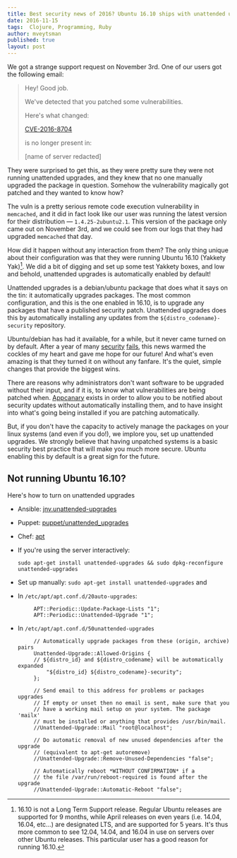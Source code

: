 ```yaml
---
title: Best security news of 2016? Ubuntu 16.10 ships with unattended upgrades enabled
date: 2016-11-15
tags:  Clojure, Programming, Ruby
author: mveytsman
published: true
layout: post
---
```

We got a strange support request on November 3rd. One of our users got the following email:


> Hey! Good job.
>
> We've detected that you patched some vulnerabilities.
>
> Here's what changed:
> 
> [CVE-2016-8704](https://appcanary.com/vulns/46220)
> 
> is no longer present in:
>
> [name of server redacted]

They were surprised to get this, as they were pretty sure they were not running
unattended upgrades, and they knew that no one manually upgraded the package in
question. Somehow the vulnerability magically got patched and they wanted to
know how?

The vuln is a pretty serious remote code execution vulnerability in `memcached`,
and it did in fact look like our user was running the latest version for their
distribution &mdash; `1.4.25-2ubuntu2.1`. This version of the package only came
out on November 3rd, and we could see from our logs that they had upgraded
`memcached` that day.

How did it happen without any interaction from them? The only thing unique about
their configuration was that they were running Ubuntu 16.10 (Yakkety
Yak)[^yakkety]. We did a bit of digging and set up some test Yakkety boxes, and
low and behold, unattended upgrades is automatically enabled by default!

Unattended upgrades is a debian/ubuntu package that does what it says on the
tin: it automatically upgrades packages. The most common configuration, and this
is the one enabled in 16.10, is to upgrade any packages that have a published
security patch. Unattended upgrades does this by automatically installing any
updates from the `${distro_codename}-security` repository.

Ubuntu/debian has had it available, for a while, but it never came turned on by
default. After a year of many
[security](https://blog.appcanary.com/2016/vikhal-symantec.html)
[fails](https://blog.appcanary.com/2016/mirai-botnet-security-broken.html), this
news warmed the cockles of my heart and gave me hope for our future! And what's
even amazing is that they turned it on without any fanfare. It's the quiet,
simple changes that provide the biggest wins.

There are reasons why administrators don't want software to be upgraded without
their input, and if it is, to know what vulnerabilities are being patched when.
[Appcanary](https://appcanary.com/) exists in order to allow you to be notified
about security updates without automatically installing them, and to have
insight into what's going being installed if you are patching automatically.

But, if you don't have the capacity to actively manage the packages on your
linux systems (and even if you do!), we implore you, set up unattended upgrades.
We strongly believe that having unpatched systems is a basic security best
practice that will make you much more secure. Ubuntu enabling this by default is
a great sign for the future.

## Not running Ubuntu 16.10?

Here's how to turn on unattended upgrades

- Ansible: [jnv.unattended-upgrades](https://galaxy.ansible.com/jnv/unattended-upgrades/)
- Puppet: [puppet/unattended_upgrades](https://forge.puppet.com/puppet/unattended_upgrades)
- Chef: [apt](https://supermarket.chef.io/cookbooks/apt)
- If you're using the server interactively: 

    `sudo apt-get install unattended-upgrades && sudo dpkg-reconfigure unattended-upgrades`

- Set up manually: `sudo apt-get install unattended-upgrades` and
 - In `/etc/apt/apt.conf.d/20auto-upgrades`:
     
            APT::Periodic::Update-Package-Lists "1";
            APT::Periodic::Unattended-Upgrade "1";

 - In `/etc/apt/apt.conf.d/50unattended-upgrades`

            // Automatically upgrade packages from these (origin, archive) pairs
            Unattended-Upgrade::Allowed-Origins {    
            // ${distro_id} and ${distro_codename} will be automatically expanded
                "${distro_id} ${distro_codename}-security";
            };
            
            // Send email to this address for problems or packages upgrades
            // If empty or unset then no email is sent, make sure that you 
            // have a working mail setup on your system. The package 'mailx'
            // must be installed or anything that provides /usr/bin/mail.
            //Unattended-Upgrade::Mail "root@localhost";
            
            // Do automatic removal of new unused dependencies after the upgrade
            // (equivalent to apt-get autoremove)
            //Unattended-Upgrade::Remove-Unused-Dependencies "false";
            
            // Automatically reboot *WITHOUT CONFIRMATION* if a 
            // the file /var/run/reboot-required is found after the upgrade 
            //Unattended-Upgrade::Automatic-Reboot "false";
 

[^yakkety]: 16.10 is not a Long Term Support release. Regular Ubuntu releases
    are supported for 9 months, while April releases on even years (i.e. 14.04,
    16.04, etc...) are designated LTS, and are supported for 5 years. It's thus
    more common to see 12.04, 14.04, and 16.04 in use on servers over other
    Ubuntu releases. This particular user has a good reason for running 16.10.

